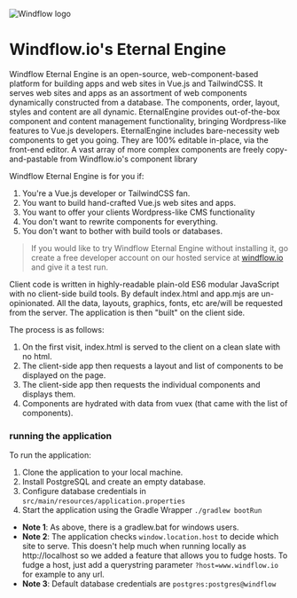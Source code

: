 ![Windflow logo](https://i.imgur.com/zgUXAF6.png)
# Windflow.io's Eternal Engine
Windflow Eternal Engine is an open-source, web-component-based platform for building apps and web sites in Vue.js and TailwindCSS. It serves web sites and apps as an assortment of web components dynamically constructed from a database.
The components, order, layout, styles and content are all dynamic.
EternalEngine provides out-of-the-box component and content management functionality, bringing Wordpress-like features to Vue.js developers.
EternalEngine includes bare-necessity web components to get you going. They are 100% editable in-place, via the front-end editor. A vast array of more complex components are freely copy-and-pastable from Windflow.io's component library

Windflow Eternal Engine is for you if:
 1. You're a Vue.js developer or TailwindCSS fan.
 2. You want to build hand-crafted Vue.js web sites and apps.
 3. You want to offer your clients Wordpress-like CMS functionality
 4. You don't want to rewrite components for everything.
 5. You don't want to bother with build tools or databases.

<blockquote>If you would like to try Windflow Eternal Engine without installing it, go create a free developer account on our hosted service at <a href="https://windflow.io">windflow.io</a> and give it a test run.</blockquote>

Client code is written in highly-readable plain-old ES6 modular JavaScript with no client-side build tools. By default index.html and app.mjs are un-opinionated. All the data, layouts, graphics, fonts, etc are/will be requested from the server. The application is then "built" on the client side.

The process is as follows:

1. On the first visit, index.html is served to the client on a clean slate with no html.
2. The client-side app then requests a layout and list of components to be displayed on the page.
3. The client-side app then requests the individual components and displays them.
4. Components are hydrated with data from vuex (that came with the list of components).

### running the application
To run the application:
  1. Clone the application to your local machine.
  2. Install PostgreSQL and create an empty database.
  3. Configure database credentials in `src/main/resources/application.properties`
  4. Start the application using the Gradle Wrapper `./gradlew bootRun` 

* **Note 1**: As above, there is a gradlew.bat for windows users.
* **Note 2**: The application checks `window.location.host` to decide which site to serve. This doesn't help much when running locally as http://localhost so we added a feature that allows you to fudge hosts. To fudge a host, just add a querystring parameter `?host=www.windflow.io` for example to any url.
* **Note 3**: Default database credentials are `postgres:postgres@windflow`   
